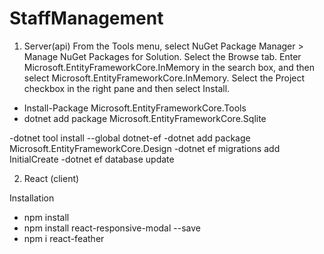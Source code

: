 # StaffManagement

1. Server(api)
	From the Tools menu, select NuGet Package Manager > Manage NuGet Packages for Solution.
	Select the Browse tab.
	Enter Microsoft.EntityFrameworkCore.InMemory in the search box, and then select Microsoft.EntityFrameworkCore.InMemory.
	Select the Project checkbox in the right pane and then select Install.

- Install-Package Microsoft.EntityFrameworkCore.Tools
- dotnet add package Microsoft.EntityFrameworkCore.Sqlite

-dotnet tool install --global dotnet-ef
-dotnet add package Microsoft.EntityFrameworkCore.Design
-dotnet ef migrations add InitialCreate
-dotnet ef database update

2. React (client)

Installation
- npm install
- npm install react-responsive-modal --save
- npm i react-feather

